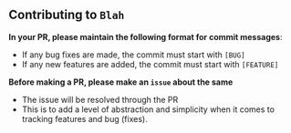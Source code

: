 ## Contributing to `Blah`

**In your PR, please maintain the following format for commit messages**:
- If any bug fixes are made, the commit must start with `[BUG]`
- If any new features are added, the commit must start with `[FEATURE]`



**Before making a PR, please make an `issue` about the same**
- The issue will be resolved through the PR
- This is to add a level of abstraction and simplicity when it comes to tracking features and bug (fixes).
